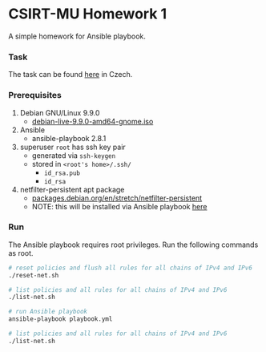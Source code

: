 # CSIRT-MU Homework 1

A simple homework for Ansible playbook.

### Task

The task can be found [here](https://github.com/europ/CSIRT-MU-HW1/blob/master/task.txt) in Czech.

### Prerequisites
1. Debian GNU/Linux 9.9.0
    * [debian-live-9.9.0-amd64-gnome.iso](https://cdimage.debian.org/debian-cd/current-live/amd64/iso-hybrid/debian-live-9.9.0-amd64-gnome.iso)
2. Ansible
    * ansible-playbook 2.8.1
3. superuser `root` has ssh key pair
    * generated via `ssh-keygen`
    * stored in `<root's home>/.ssh/`
        * `id_rsa.pub`
        * `id_rsa`
4. netfilter-persistent apt package
    * [packages.debian.org/en/stretch/netfilter-persistent](https://packages.debian.org/en/stretch/netfilter-persistent)
    * NOTE: this will be installed via Ansible playbook [here](https://github.com/europ/CSIRT-MU-HW1/blob/master/playbook.yml#L17)

### Run

The Ansible playbook requires root privileges. Run the following commands as root.

```sh
# reset policies and flush all rules for all chains of IPv4 and IPv6
./reset-net.sh

# list policies and all rules for all chains of IPv4 and IPv6
./list-net.sh

# run Ansible playbook
ansible-playbook playbook.yml

# list policies and all rules for all chains of IPv4 and IPv6
./list-net.sh
```
